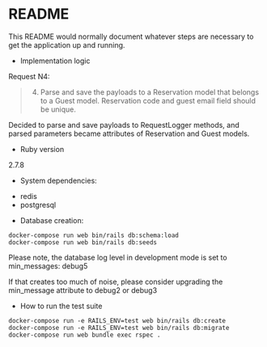# README

This README would normally document whatever steps are necessary to get the
application up and running.

* Implementation logic

Request N4:
> 4. Parse and save the payloads to a Reservation model that belongs to a Guest
model. Reservation code and guest email field should be unique.

Decided to parse and save payloads to RequestLogger methods, and parsed parameters became attributes of Reservation and Guest models.

* Ruby version

2.7.8

* System dependencies:

- redis
- postgresql

* Database creation:

```
docker-compose run web bin/rails db:schema:load
docker-compose run web bin/rails db:seeds
```

Please note, the database log level in development mode is set to min_messages: debug5

If that creates too much of noise, please consider upgrading the min_message attribute to debug2 or debug3

* How to run the test suite

```
docker-compose run -e RAILS_ENV=test web bin/rails db:create
docker-compose run -e RAILS_ENV=test web bin/rails db:migrate
docker-compose run web bundle exec rspec .
```
